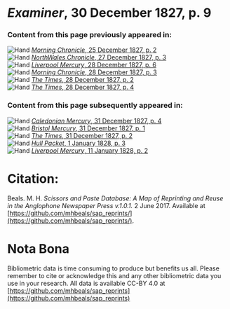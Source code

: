 # *Examiner*, 30 December 1827, p. 9  
  
### Content from this page previously appeared in:  
![Hand](http://scissorsandpaste.net/wp-content/uploads/2017/06/smallhandpointer.png) [*Morning Chronicle*, 25 December 1827, p. 2](https://mhbeals.github.io/sap_html/Morning-Chronicle/Morning-Chronicle-25-December-1827-p-2)  
![Hand](http://scissorsandpaste.net/wp-content/uploads/2017/06/smallhandpointer.png) [*NorthWales Chronicle*, 27 December 1827, p. 3](https://mhbeals.github.io/sap_html/NorthWales-Chronicle/NorthWales-Chronicle-27-December-1827-p-3)  
![Hand](http://scissorsandpaste.net/wp-content/uploads/2017/06/smallhandpointer.png) [*Liverpool Mercury*, 28 December 1827, p. 6](https://mhbeals.github.io/sap_html/Liverpool-Mercury/Liverpool-Mercury-28-December-1827-p-6)  
![Hand](http://scissorsandpaste.net/wp-content/uploads/2017/06/smallhandpointer.png) [*Morning Chronicle*, 28 December 1827, p. 3](https://mhbeals.github.io/sap_html/Morning-Chronicle/Morning-Chronicle-28-December-1827-p-3)  
![Hand](http://scissorsandpaste.net/wp-content/uploads/2017/06/smallhandpointer.png) [*The Times*, 28 December 1827, p. 2](https://mhbeals.github.io/sap_html/The-Times/The-Times-28-December-1827-p-2)  
![Hand](http://scissorsandpaste.net/wp-content/uploads/2017/06/smallhandpointer.png) [*The Times*, 28 December 1827, p. 4](https://mhbeals.github.io/sap_html/The-Times/The-Times-28-December-1827-p-4)  
  
### Content from this page subsequently appeared in:  
![Hand](http://scissorsandpaste.net/wp-content/uploads/2017/06/smallhandpointer.png) [*Caledonian Mercury*, 31 December 1827, p. 4](https://mhbeals.github.io/sap_html/Caledonian-Mercury/Caledonian-Mercury-31-December-1827-p-4)  
![Hand](http://scissorsandpaste.net/wp-content/uploads/2017/06/smallhandpointer.png) [*Bristol Mercury*, 31 December 1827, p. 1](https://mhbeals.github.io/sap_html/Bristol-Mercury/Bristol-Mercury-31-December-1827-p-1)  
![Hand](http://scissorsandpaste.net/wp-content/uploads/2017/06/smallhandpointer.png) [*The Times*, 31 December 1827, p. 2](https://mhbeals.github.io/sap_html/The-Times/The-Times-31-December-1827-p-2)  
![Hand](http://scissorsandpaste.net/wp-content/uploads/2017/06/smallhandpointer.png) [*Hull Packet*, 1 January 1828, p. 3](https://mhbeals.github.io/sap_html/Hull-Packet/Hull-Packet-1-January-1828-p-3)  
![Hand](http://scissorsandpaste.net/wp-content/uploads/2017/06/smallhandpointer.png) [*Liverpool Mercury*, 11 January 1828, p. 2](https://mhbeals.github.io/sap_html/Liverpool-Mercury/Liverpool-Mercury-11-January-1828-p-2)  


# Citation: 

Beals. M. H. *Scissors and Paste Database: A Map of Reprinting and Reuse in the Anglophone Newspaper Press v.1.0.1.* 2 June 2017. Available at [https://github.com/mhbeals/sap_reprints/](https://github.com/mhbeals/sap_reprints/). 

# Nota Bona

Bibliometric data is time consuming to produce but benefits us all. Please remember to cite or acknowledge this and any other bibliometric data you use in your research. All data is available CC-BY 4.0 at [https://github.com/mhbeals/sap_reprints](https://github.com/mhbeals/sap_reprints)